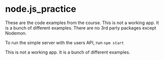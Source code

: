 # node.js_practice

These are the code examples from the course. This is not a working app. It is a bunch of different examples. There are no 3rd party packages except Nodemon.

To run the simple server with the users API, run `npm start`

This is not a working app. It is a bunch of different examples. 
